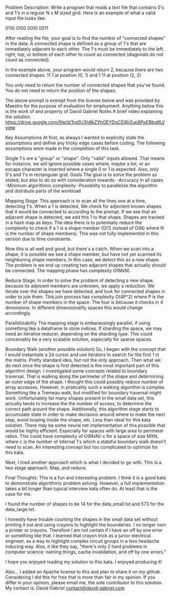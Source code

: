 Problem Description:
Write a program that reads a text file that contains 0's and 1's in a regular N x M sized grid. Here is an example of what a valid input file looks like:

0110
0100
0010
0011

After reading the file, your goal is to find the number of "connected shapes" in the data. A connected shape is defined as a group of 1's that are immediately adjacent to each other. The 1's must be immediately to the left, right, top, or bottom of each other to count as connected (diagonals do not count as connected).

In the example above, your program would return 2, because there are two connected shapes:
11
1
at position (0, 1) and
1
11
at position (2, 2)

You only need to return the number of connected shapes that you've found. You do not need to return the position of the shapes.

The above prompt is exempt from the license below and was provided by Maestro for the purpose of evaluation for employment.
Anything below this is the work of and property of David Gabriel
Notes
A brief video explaining the solution. https://drive.google.com/file/d/1rq0U3h8kZYhOEYDgCEWrZup8PpEBbg9U/view

Key Assumptions
At first, as always I wanted to explicitly state the assumptions and define any tricky edge cases before coding. The following assumptions were made in the completion of this task.

Single 1's are a "group" or "shape".
Only "valid" inputs allowed. That means for instance, we will ignore possible cases where, maybe a list, or an escape character is inserted where a single 0 or 1 is expected. Also, only 0's and 1's in rectangular grid.
Goals
The goal is to solve the problem as stated, but also to do so with consideration towards:
-Accuracy in all cases
-Minimum algorithmic complexity
-Possibility to parallelize the algorithm and distribute parts of the workload

Mapping Stage:
This approach is to scan all the lines one at a time, detecting 1's. When a 1 is detected, We check for adjectent known shapes that it would be connected to according to the prompt. If we see that an adjacent shape is detected, we add this 1 to that shape. Shapes are tracked in a hash map as keys. The idea there is to potentially reduce the complexity to check if a 1 is a shape member (O(1) instead of O(N) where N is the number of shape members). This was not fully implemented in this version due to time constraints.

Now this is all well and good, but there's a catch. When we scan into a shape, it is possible we see a shape member, but have not yet scanned its neighboring shape members. In this case, we detect this as a new shape. The problem is we end up creating two adjacent shapes that actually should be connected. The mapping phase has complexity O(MxN).

Reduce Stage:
In order to solve the problem of detecting a new shape, because its adjecent members are unknown, we apply a reduction. We iterate over the shapes we have detected, and look for connected shapes in order to join them. This join process has complexity O(4P^2) where P is the number of shape members in the space. The four is because it checks in 4 dimensions. In different dimensionality spaces this would change accordingly.

Parallelizability
The mapping stage is embarassingly parallel, if using something like a dataframe to store indices. If sharding the space, we may need an iterative reducer, depending on the sharding type. This could conceivably be a very scalable solution, especially for sparse spaces.

Boundary Walk (another possible solution)
So, I began with the concept that I would instantiate a 2d cursor and use iterators to search for the first 1 in the matrix. Pretty standard idea, but not the only approach. Then what we do next once the shape is first detected is the most important part of this algorithm design. I investigated some concepts related to boundary traversal. That is walking along the perimeter of the shape and determining an outer edge of the shape. I thought this could possibly reduce number of array accesses. However, in praticality such a walking algorithm is complex. Something like a Tremeau walk, but modified for boundary traversal might work. Unfortunately for many shapes present in the small data set, this actually tends to increase the the number of access, to determine the correct path around the shape. Additionally, this algorithm stage starts to accumulate state in order to make decisions around where to make the next step, avoid looping inside the shape, etc. Less than ideal for this kata solution. There may be some neural net implementation of this possible that would be highly efficient. Especially for spaces with large area to perimeter ratios. This could have complexity of O(MxN)-c for a space of size MXN, where c is the number of internal 1's which a stateful boundary walk doesn't need to scan. An interesting concept but too complicated to optimize for this kata.

Next, I tried another approach which is what I decided to go with. This is a two stage approach. Map, and reduce.

Final Thoughts:
This is a fun and interesting problem. I think it is a good kata to demonstrate algorithmic problem solving. However, a full implementation takes a bit longer than typical interview kata often do. At least that is the case for me.

I found the number of shapes to be 14 for the data_small.txt and 573 for the data_large.txt.

I honestly have trouble counting the shapes in the small data set without printing it out and using crayons to highlight the boundaries. I no longer own a printer or crayons. Therefore I am not certain if I have an off by one error or something like that. I learned that crayon trick as a junior electrical engineer, as a way to highlight complex circuit groups in a less headache inducing way. Also, it like they say, "there's only 2 hard problems in computer science: naming things, cache invalidation, and off by one errors."

I hope you enjoyed reading my solution to this kata. I enjoyed producing it!

Also...
I added an Apache license to this and plan to share it on my github. Considering I did this for free that is more than fair in my opinion. If you differ in your opinion, please email me, the sole contributor to this solution. My contact is: David Gabriel contact@david-gabriel.com
